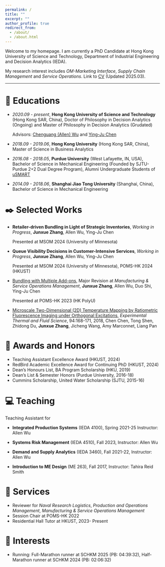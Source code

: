 ```yaml
---
permalink: /
title: ""
excerpt: ""
author_profile: true
redirect_from: 
  - /about/
  - /about.html
---
```


<!--{% if site.google_scholar_stats_use_cdn %}
{% assign gsDataBaseUrl = "https://cdn.jsdelivr.net/gh/" | append: site.repository | append: "@" %}
{% else %}
{% assign gsDataBaseUrl = "https://raw.githubusercontent.com/" | append: site.repository | append: "/" %}
{% endif %}
{% assign url = gsDataBaseUrl | append: "google-scholar-stats/gs_data_shieldsio.json" %}-->

<span class='anchor' id='about-me'></span>

Welcome to my homepage. I am currently a PhD Candidate at Hong Kong University of Science and Technology, Department of Industrial Engineering and Decision Analytics (IEDA).

My research interest includes *OM-Marketing Interface*, *Supply Chain Management* and *Service Operations*. Link to [CV](cv_junxue.pdf) (Updated 2025.03).

****
<!-- My research interest includes neural machine translation and computer vision. I have published more than 100 papers at the top international AI conferences with total <a href='https://scholar.google.com/citations?user=DhtAFkwAAAAJ'>google scholar citations <strong><span id='total_cit'>260000+</span></strong></a> (You can also use google scholar badge <a href='https://scholar.google.com/citations?user=DhtAFkwAAAAJ'><img src="https://img.shields.io/endpoint?url={{ url | url_encode }}&logo=Google%20Scholar&labelColor=f6f6f6&color=9cf&style=flat&label=citations"></a>). -->

# 📖 Educations
- *2020.09 - present*, **Hong Kong University of Science and Technology** (Hong Kong SAR, China), Doctor of Philosophy in Decision Analytics (Ongoing) and Master of Philosophy in Decision Analytics (Grudated)

  Advisors: [Chenguang (Allen) Wu](https://allenwu.people.ust.hk/) and [Ying-Ju Chen](https://imchen.people.ust.hk/)

- *2018.09 - 2019.06*, **Hong Kong University** (Hong Kong SAR, China), Master of Science in Business Analytics

- *2016.08 - 2018.05*, **Purdue University** (West Lafayette, IN, USA), Bachelor of Science in Mechanical Engineering (Founded by SJTU-Purdue 2+2 Dual Degree Program), Alumni Undergraduate Students of [uSMART](https://engineering.purdue.edu/uSMART/people)

- *2014.09 - 2018.06*, **Shanghai Jiao Tong University** (Shanghai, China), Bachelor of Science in Mechanical Engineering

# ✒️ Selected Works 


- **Retailer-driven Bundling in Light of Strategic Inventories**, *Working in Progress*, **Junxue Zhang**, Allen Wu, Ying-Ju Chen

  Presented at MSOM 2024 (University of Minnesota)

- **Queue Visibility Decisions in Customer-Intensive Services**, *Working in Progress*, **Junxue Zhang**, Allen Wu, Ying-Ju Chen

  Presented at MSOM 2024 (University of Minnesota), POMS-HK 2024 (HKUST)

- [Bundling with Multiple Add-ons](https://papers.ssrn.com/sol3/papers.cfm?abstract_id=4991578), Major Revision at *Manufacturing & Service Operations Management*, **Junxue Zhang**, Allen Wu, Duo Shi, Ying-Ju Chen

  Presented at POMS-HK 2023 (HK PolyU)

- [Microscale Two-Dimensional (2D) Temperature Mapping by Ratiometric Fluorescence Imaging under Orthogonal Excitations](https://www.sciencedirect.com/science/article/pii/S0894177718301821), *Experimental Thermal and Fluid Science*, 94:168-171, 2018, Chen Chen, Tong Shen, Zhidong Du, **Junxue Zhang**, Jicheng Wang, Amy Marconnet, Liang Pan

# 🥇 Awards and Honors
- Teaching Assistant Excellence Award (HKUST, 2024)
- RedBird Academic Excellence Award for Continuing PhD (HKUST, 2024)
- Dean’s Honours List, BA Program Scholarship (HKU, 2019)
- Dean’s List & Semester Honors (Purdue University, 2016-18)
- Cummins Scholarship, United Water Scholarship (SJTU, 2015-16)

# 💻 Teaching

Teaching Assistant for

-  **Integrated Production Systems** (IEDA 4100), Spring 2021-25 Instructor: Allen Wu

- **Systems Risk Management** (IEDA 4510), Fall 2023, Instructor: Allen Wu

- **Demand and Supply Analytics** (IEDA 3460), Fall 2021-22, Instructor: Allen Wu

- **Introduction to ME Design** (ME 263), Fall 2017, Instructor: Tahira Reid Smith


# 🧰 Services 
-  Reviewer for *Naval Research Logistics*, *Production and Operations Management*, *Manufacturing & Service Operations Management*
- Session Chair at POMS-HK 2022
- Residential Hall Tutor at HKUST, 2023- Present

# 🧬 Interests
- Running: Full-Marathon runner at SCHKM 2025 (PB: 04:39:32), Half-Marathon runner at SCHKM 2024 (PB: 02:06:32)